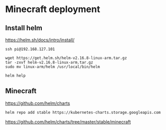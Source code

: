 # Minecraft deployment

## Install helm
https://helm.sh/docs/intro/install/

    ssh pi@192.168.127.101

    wget https://get.helm.sh/helm-v2.16.8-linux-arm.tar.gz
    tar -zxvf helm-v2.16.8-linux-arm.tar.gz
    sudo mv linux-arm/helm /usr/local/bin/helm

    helm help

## Minecraft

https://github.com/helm/charts

    helm repo add stable https://kubernetes-charts.storage.googleapis.com
    
https://github.com/helm/charts/tree/master/stable/minecraft


